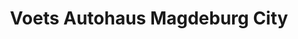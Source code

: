 ---
title: "Voets Autohaus Magdeburg City"
url: /magdeburg/voets-autohaus-magdeburg-city/
shop: Autohaus
---
